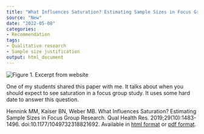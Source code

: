 ```yaml
---
title: "What Influences Saturation? Estimating Sample Sizes in Focus Group Research"
source: "New"
date: "2022-05-08"
categories:
- Recommendation
tags:
- Qualitative research
- Sample size justification
output: html_document
---
```


![Figure 1. Excerpt from website](http://www.pmean.com/new-images/22/focus-group-saturation-01.png)

<div class="notes">

One of my students shared this paper with me. It talks about when you should expect to see saturation in a focus group study. It uses some hard date to answer this question.

Hennink MM, Kaiser BN, Weber MB. What Influences Saturation? Estimating Sample Sizes in Focus Group Research. Qual Health Res. 2019;29(10):1483-1496. doi:10.1177/1049732318821692. Available in [html format][hen1] or [pdf format][hen2].

[hen1]: https://www.ncbi.nlm.nih.gov/pmc/articles/PMC6635912/
[hen2]: https://www.ncbi.nlm.nih.gov/pmc/articles/PMC6635912/pdf/nihms-1031312.pdf

</div>